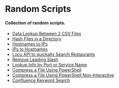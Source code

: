 <h1> Random Scripts </h1>

<h4> Collection of random scripts. </h4>



 - [Data Lookup Between 2 CSV Files](https://github.com/azeemnow/RandomScripts/tree/master/CSV_FilesLookup)
 - [Hash Files in a Directory](https://github.com/azeemnow/RandomScripts/tree/master/File-Hashing)
 - [Hostnames to IPs](https://github.com/azeemnow/RandomScripts/tree/master/HostnameResolution)
 - [IPs to Hostnames](https://github.com/azeemnow/RandomScripts/tree/master/IPAddressResolution)
 - [Locu API to quickally Search Restaurants](https://github.com/azeemnow/RandomScripts/tree/master/Locu_API)
 - [Remove Leading Slash](https://github.com/azeemnow/RandomScripts/tree/master/RemoveLeadingSlash)
-  [Lookup Info by Port or Service Name](https://github.com/azeemnow/RandomScripts/tree/master/SrvPortLookup)
-  [Compress a File Using PowerShell](https://github.com/azeemnow/RandomScripts/tree/master/powershell_compress_file)
-  [Compress a File Using PowerShell Non-Interactive](https://github.com/azeemnow/RandomScripts/tree/master/powershell_compress_file_non_interactive)
-  [Confluence Keyword Search](https://github.com/azeemnow/RandomScripts/tree/master/confluence_keyword_search)


 

